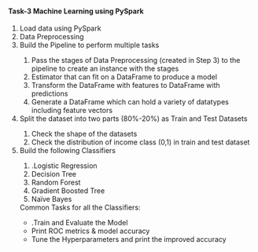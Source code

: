 <h4>Task-3 Machine Learning using PySpark</h4>
<ol>
<li>Load data using PySpark</li>
<li>Data Preprocessing</li>
<li>Build the Pipeline to perform multiple tasks </li>
<ol>
<li>Pass the stages of Data Preprocessing (created in Step 3) to the pipeline to 
create an instance with the stages</li>
<li>Estimator that can fit on a DataFrame to produce a model</li>
<li>Transform the DataFrame with features to DataFrame with predictions</li>
<li>Generate a DataFrame which can hold a variety of datatypes including 
feature vectors</li>
</ol>
<li>Split the dataset into two parts (80%-20%) as Train and Test Datasets</li>
<ol>
<li>Check the shape of the datasets</li>
<li>Check the distribution of income class (0,1) in train and test dataset</li>
</ol>
<li>Build the following Classifiers</li>
<ol>
<li>.Logistic Regression</li>
<li>Decision Tree</li>
<li>Random Forest</li>
<li>Gradient Boosted Tree</li>
<li>Naïve Bayes</li>
</ol>
Common Tasks for all the Classifiers:
<ul>
<li>.Train and Evaluate the Model </li>
<li>Print ROC metrics & model accuracy</li>
<li>Tune the Hyperparameters and print the improved accuracy</li>
</ul>
</ol>